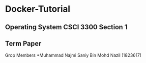 # Docker-Tutorial

## Operating System CSCI 3300 Section 1
## Term Paper
Grop Members
*Muhammad Najmi Saniy Bin Mohd Nazil (1823617)
